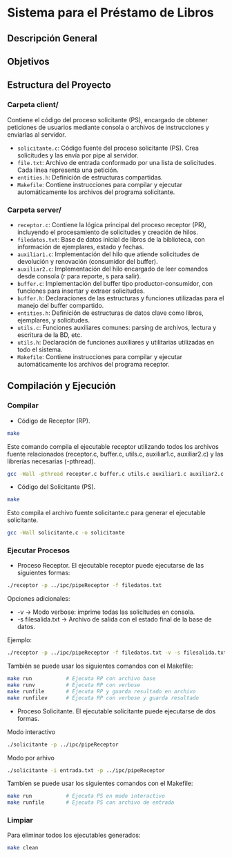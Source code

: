# Sistema para el Préstamo de Libros
## Descripción General

## Objetivos

## Estructura del Proyecto
### Carpeta client/
Contiene el código del proceso solicitante (PS), encargado de obtener peticiones de usuarios mediante consola
o archivos de instrucciones y enviarlas al servidor.

- `solicitante.c`: Código fuente del proceso solicitante (PS). Crea solicitudes y las envía por pipe al servidor.
- `file.txt`: Archivo de entrada conformado por una lista de solicitudes. Cada línea representa una petición.
- `entities.h`: Definición de estructuras compartidas.
- `Makefile`: Contiene instrucciones para compilar y ejecutar automáticamente los archivos del programa solicitante.

### Carpeta server/
- `receptor.c`: Contiene la lógica principal del proceso receptor (PR), incluyendo el procesamiento de solicitudes y creación de hilos.
- `filedatos.txt`: Base de datos inicial de libros de la biblioteca, con información de ejemplares, estado y fechas.
- `auxiliar1.c`: Implementación del hilo que atiende solicitudes de devolución y renovación (consumidor del buffer).
- `auxiliar2.c`: Implementación del hilo encargado de leer comandos desde consola (r para reporte, s para salir).
- `buffer.c`: Implementación del buffer tipo productor-consumidor, con funciones para insertar y extraer solicitudes.
- `buffer.h`: Declaraciones de las estructuras y funciones utilizadas para el manejo del buffer compartido.
- `entities.h`: Definición de estructuras de datos clave como libros, ejemplares, y solicitudes.
- `utils.c`: Funciones auxiliares comunes: parsing de archivos, lectura y escritura de la BD, etc.
- `utils.h`: Declaración de funciones auxiliares y utilitarias utilizadas en todo el sistema.
- `Makefile`: Contiene instrucciones para compilar y ejecutar automáticamente los archivos del programa receptor.

## Compilación y Ejecución
### Compilar
- Código de Receptor (RP).
```bash
make
```
Este comando compila el ejecutable receptor utilizando todos los archivos fuente relacionados (receptor.c, buffer.c, utils.c, auxiliar1.c, auxiliar2.c)
y las librerías necesarias (-pthread).
```bash
gcc -Wall -pthread receptor.c buffer.c utils.c auxiliar1.c auxiliar2.c -o receptor
```

- Código del Solicitante (PS).
```bash
make
```
Esto compila el archivo fuente solicitante.c para generar el ejecutable solicitante.
```bash
gcc -Wall solicitante.c -o solicitante
```

### Ejecutar Procesos
- Proceso Receptor.
El ejecutable receptor puede ejecutarse de las siguientes formas:
```bash
./receptor -p ../ipc/pipeReceptor -f filedatos.txt
```

Opciones adicionales:
- -v → Modo verbose: imprime todas las solicitudes en consola.
- -s filesalida.txt → Archivo de salida con el estado final de la base de datos.

Ejemplo:
```bash
./receptor -p ../ipc/pipeReceptor -f filedatos.txt -v -s filesalida.txt
```

También se puede usar los siguientes comandos con el Makefile:
```bash
make run           # Ejecuta RP con archivo base
make runv          # Ejecuta RP con verbose
make runfile       # Ejecuta RP y guarda resultado en archivo
make runfilev      # Ejecuta RP con verbose y guarda resultado
```

- Proceso Solicitante.
El ejecutable solicitante puede ejecutarse de dos formas.

Modo interactivo
```bash
./solicitante -p ../ipc/pipeReceptor
```

Modo por arhivo
```bash
./solicitante -i entrada.txt -p ../ipc/pipeReceptor
```

Tambíen se puede usar los siguientes comandos con el Makefile:
```bash
make run           # Ejecuta PS en modo interactivo
make runfile       # Ejecuta PS con archivo de entrada
```

### Limpiar
Para eliminar todos los ejecutables generados:

```bash
make clean
```
